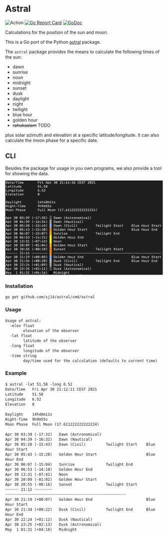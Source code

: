 # Astral

![Action](https://github.com/sj14/astral/workflows/Go/badge.svg)
[![Go Report Card](https://goreportcard.com/badge/github.com/sj14/astral)](https://goreportcard.com/report/github.com/sj14/astral)
[![GoDoc](https://godoc.org/github.com/sj14/astral?status.png)](https://godoc.org/github.com/sj14/astral)

Calculations for the position of the sun and moon.

This is a Go port of the Python [astral](https://github.com/sffjunkie/astral) package.

The `astral` package provides the means to calculate the following times of the sun:

* dawn
* sunrise
* noon
* midnight
* sunset
* dusk
* daylight
* night
* twilight
* blue hour
* golden hour
* ~~rahukaalam~~ TODO

plus solar azimuth and elevation at a specific latitude/longitude.
It can also calculate the moon phase for a specific date.

## CLI

Besides the package for usage in you own programs, we also provide a tool for showing the data.

![screenshot](screenshot.png)

### Installation

```text
go get github.com/sj14/astral/cmd/astral
```

### Usage

```text
Usage of astral:
  -elev float
        elevation of the observer
  -lat float
        latitude of the observer
  -long float
        longitude of the observer
  -time string
        day/time used for the calculation (defaults to current time)
```

### Example

```text
$ astral -lat 51.58 -long 6.52
Date/Time	Fri Apr 30 21:12:11 CEST 2021
Latitude	51.58
Longitude	6.52
Elevation	0

Daylight	14h48m11s
Night-Time	9h9m55s
Moon Phase	Full Moon (17.611222222222224)

Apr 30 03:39 (-17:32)   Dawn (Astronomical)
Apr 30 04:39 (-16:32)   Dawn (Nautical)
Apr 30 05:28 (-15:43)   Dawn (Civil)         Twilight Start    Blue Hour Start
Apr 30 05:43 (-15:28)   Golden Hour Start                      Blue Hour End
Apr 30 06:07 (-15:04)   Sunrise              Twilight End
Apr 30 06:53 (-14:18)   Golden Hour End
Apr 30 13:31 (-07:41)   Noon
Apr 30 20:09 (-01:02)   Golden Hour Start
Apr 30 20:55 (-00:16)   Sunset               Twilight Start
┈┈┈┈┈┈ 21:12 ┈┈┈┈┈┈┈┈   ┈┈┈┈┈┈┈┈┈┈┈┈┈┈┈┈┈┈┈┈┈┈┈┈┈┈┈┈┈┈┈┈┈┈┈┈┈┈┈┈┈┈┈┈┈┈┈┈┈┈┈┈┈┈
Apr 30 21:19 (+00:07)   Golden Hour End                        Blue Hour Start
Apr 30 21:34 (+00:22)   Dusk (Civil)         Twilight End      Blue Hour End
Apr 30 22:24 (+01:12)   Dusk (Nautical)
Apr 30 23:25 (+02:13)   Dusk (Astronomical)
May  1 01:31 (+04:18)   Midnight
```


